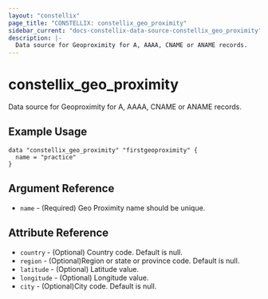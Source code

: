 ```yaml
---
layout: "constellix"
page_title: "CONSTELLIX: constellix_geo_proximity"
sidebar_current: "docs-constellix-data-source-constellix_geo_proximity"
description: |-
  Data source for Geoproximity for A, AAAA, CNAME or ANAME records. 
---
```


# constellix_geo_proximity
 Data source for Geoproximity for A, AAAA, CNAME or ANAME records. 

## Example Usage ##

```hcl
data "constellix_geo_proximity" "firstgeoproximity" {
  name = "practice"
}

```

## Argument Reference
* `name` - (Required) Geo Proximity name should be unique.

## Attribute Reference ##
* `country` - (Optional) Country code. Default is null.
* `region` - (Optional)Region or state or province code. Default is null.
* `latitude` - (Optional) Latitude value.
* `longitude` - (Optional) Longitude value.
* `city` - (Optional)City code. Default is null.


